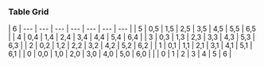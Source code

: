 ### Table Grid


| 6   | --- | --- | --- | --- | --- | --- | --- |
| 5   | 0,5 | 1,5 | 2,5 | 3,5 | 4,5 | 5,5 | 6,5 |
| 4   | 0,4 | 1,4 | 2,4 | 3,4 | 4,4 | 5,4 | 6,4 |
| 3   | 0,3 | 1,3 | 2,3 | 3,3 | 4,3 | 5,3 | 6,3 |
| 2   | 0,2 | 1,2 | 2,2 | 3,2 | 4,2 | 5,2 | 6,2 |
| 1   | 0,1 | 1,1 | 2,1 | 3,1 | 4,1 | 5,1 | 6,1 |
| 0   | 0,0 | 1,0 | 2,0 | 3,0 | 4,0 | 5,0 | 6,0 |
|     | 0   | 1   | 2   | 3   | 4   | 5   | 6   |
